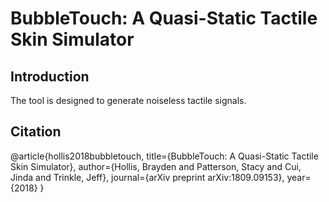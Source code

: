 # BubbleTouch: A Quasi-Static Tactile Skin Simulator

## Introduction
The tool is designed to generate noiseless tactile signals.

## Citation
@article{hollis2018bubbletouch,
  title={BubbleTouch: A Quasi-Static Tactile Skin Simulator},
  author={Hollis, Brayden and Patterson, Stacy and Cui, Jinda and Trinkle, Jeff},
  journal={arXiv preprint arXiv:1809.09153},
  year={2018}
}
